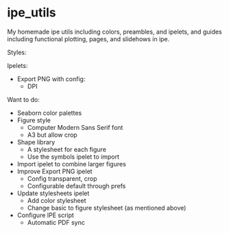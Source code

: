 # ipe_utils
My homemade ipe utils including colors, preambles, and ipelets, and guides including functional plotting, pages, and slidehows in ipe.

Styles:


Ipelets:
- Export PNG with config:
	- DPI

Want to do:
- Seaborn color palettes
- Figure style
	- Computer Modern Sans Serif font
	- A3 but allow crop
- Shape library
	- A stylesheet for each figure
	- Use the symbols ipelet to import
- Import ipelet to combine larger figures
- Improve Export PNG ipelet
	- Config transparent, crop
	- Configurable default through prefs
- Update stylesheets ipelet
	- Add color stylesheet
	- Change basic to figure stylesheet (as mentioned above)
- Configure IPE script
	- Automatic PDF sync